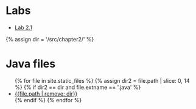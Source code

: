 # Labs
* [Lab 2.1](lab2-1.md)

{% assign dir = '/src/chapter2/' %}
# Java files
<ul>
{% for file in site.static_files %}
    {% assign dir2 = file.path | slice: 0, 14 %}
    {% if dir2 == dir and file.extname == '.java' %}
        <li>
            <div><a href="{{file.path}}">{{file.path | remove: dir}}</a></div>
        </li>
    {% endif %}
{% endfor %}
</ul>